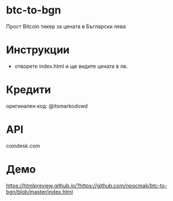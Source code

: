 # btc-to-bgn

Прост Bitcoin тикер за цената в Бъгларски лева

# Инструкции

- отворете index.html и ще видите цената в лв.

# Кредити

оригинален код: @itsmarkodowd

# API

coindesk.com

# Демо

https://htmlpreview.github.io/?https://github.com/npocmak/btc-to-bgn/blob/master/index.html

